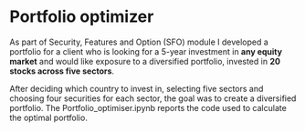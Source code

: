# Portfolio optimizer
As part of Security, Features and Option (SFO) module I developed a portfolio for a client who is looking for a 5-year investment in **any equity market** and would like exposure to a diversified portfolio, invested in **20 stocks across five sectors**.

After deciding which country to invest in, selecting five sectors and choosing four securities for each sector, the goal was to create a diversified portfolio. The Portfolio_optimiser.ipynb reports the code used to calculate the optimal portfolio.
